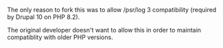 The only reason to fork this was to allow /psr/log 3 compatibility (required by Drupal 10 on PHP 8.2).

The original developer doesn't want to allow this in order to maintain compatiblity with older PHP versions.
